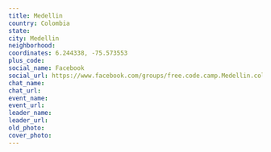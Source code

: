 ```yaml
---
title: Medellin
country: Colombia
state: 
city: Medellin
neighborhood: 
coordinates: 6.244338, -75.573553
plus_code:
social_name: Facebook
social_url: https://www.facebook.com/groups/free.code.camp.Medellin.col
chat_name:
chat_url:
event_name:
event_url:
leader_name:
leader_url:
old_photo: 
cover_photo:
---
```

